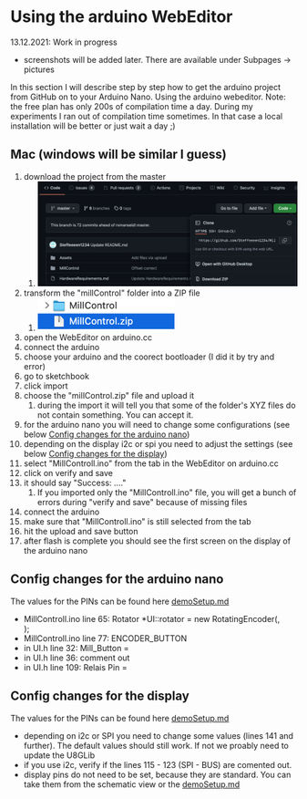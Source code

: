 # Using the arduino WebEditor
13.12.2021: Work in progress
- screenshots will be added later. There are available under Subpages -> pictures

In this section I will describe step by step how to get the arduino project from GitHub on to your Arduino Nano. Using the arduino webeditor.
Note: the free plan has only 200s of compilation time a day. During my experiments I ran out of compilation time sometimes. In that case a local installation will be better or just wait a day ;)

## Mac (windows will be similar I guess)

1. download the project from the master
   1. <img src="./pictures/Bildschirmfoto 2021-12-13 um 14.42.34.png" width="480">
3. transform the "millControl" folder into a ZIP file
   1. <img src="./pictures/Bildschirmfoto 2021-12-13 um 14.43.00.png" width="240">
4. open the WebEditor on arduino.cc
5. connect the arduino
6. choose your arduino and the coorect bootloader (I did it by try and error)
7. go to sketchbook
8. click import
9. choose the "millControl.zip" file and upload it
   1. during the import it will tell you that some of the folder's XYZ files do not contain something. You can accept it.
10. for the arduino nano you will need to change some configurations (see below [Config changes for the arduino nano](#config-changes-for-the-arduino-nano))
11. depending on the display i2c or spi you need to adjust the settings (see below [Config changes for the display](#config-changes-for-the-display))
12. select "MillControll.ino" from the tab in the WebEditor on arduino.cc
13. click on verify and save
14. it should say "Success: ...."
    1. If you imported only the "MillControll.ino" file, you will get a bunch of errors during "verify and save" because of missing files
15. connect the arduino
16. make sure that "MillControll.ino" is still selected from the tab
17. hit the upload and save button
18. after flash is complete you should see the first screen on the display of the arduino nano


## Config changes for the arduino nano
The values for the PINs can be found here [demoSetup.md](./demoSetup.md)
- MillControll.ino line 65: Rotator *UI::rotator = new RotatingEncoder(<CLK Pin>, <DT PIN>); 
- MillControll.ino line 77: ENCODER_BUTTON <SW PIN> 
- in UI.h line 32: Mill_Button = <Taster Signal PIN>
- in UI.h line 36: comment out
- in UI.h line 109: Relais Pin = <Relais Signal PIN>

## Config changes for the display
The values for the PINs can be found here [demoSetup.md](./demoSetup.md)
- depending on i2c or SPI you need to change some values (lines 141 and further). The default values should still work. If not we proably need to update the U8GLib
- if you use i2c, verify if the lines 115 - 123 (SPI - BUS) are comented out.
- display pins do not need to be set, because they are standard. You can take them from the schematic view or the [demoSetup.md](./demoSetup.md)

